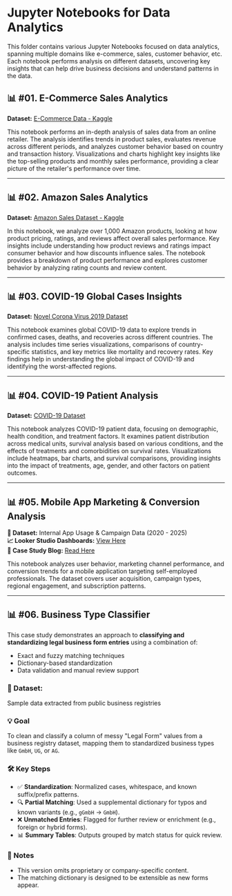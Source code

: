 # Jupyter Notebooks for Data Analytics

This folder contains various Jupyter Notebooks focused on data analytics, spanning multiple domains like e-commerce, sales, customer behavior, etc. Each notebook performs analysis on different datasets, uncovering key insights that can help drive business decisions and understand patterns in the data.

## 📊 #01. E-Commerce Sales Analytics
**Dataset:** [E-Commerce Data - Kaggle](https://www.kaggle.com/datasets/carrie1/ecommerce-data/data)

This notebook performs an in-depth analysis of sales data from an online retailer. The analysis identifies trends in product sales, evaluates revenue across different periods, and analyzes customer behavior based on country and transaction history. Visualizations and charts highlight key insights like the top-selling products and monthly sales performance, providing a clear picture of the retailer's performance over time.

---

## 📊 #02. Amazon Sales Analytics
**Dataset:** [Amazon Sales Dataset - Kaggle](https://www.kaggle.com/datasets/karkavelrajaj/amazon-sales-dataset)

In this notebook, we analyze over 1,000 Amazon products, looking at how product pricing, ratings, and reviews affect overall sales performance. Key insights include understanding how product reviews and ratings impact consumer behavior and how discounts influence sales. The notebook provides a breakdown of product performance and explores customer behavior by analyzing rating counts and review content.

---

## 📊 #03. COVID-19 Global Cases Insights
**Dataset:** [Novel Corona Virus 2019 Dataset](https://www.kaggle.com/datasets/sudalairajkumar/novel-corona-virus-2019-dataset/data)

This notebook examines global COVID-19 data to explore trends in confirmed cases, deaths, and recoveries across different countries. The analysis includes time series visualizations, comparisons of country-specific statistics, and key metrics like mortality and recovery rates. Key findings help in understanding the global impact of COVID-19 and identifying the worst-affected regions.

---

## 📊 #04. COVID-19 Patient Analysis
**Dataset:** [COVID-19 Dataset](https://www.kaggle.com/datasets/meirnizri/covid19-dataset/data)

This notebook analyzes COVID-19 patient data, focusing on demographic, health condition, and treatment factors. It examines patient distribution across medical units, survival analysis based on various conditions, and the effects of treatments and comorbidities on survival rates. Visualizations include heatmaps, bar charts, and survival comparisons, providing insights into the impact of treatments, age, gender, and other factors on patient outcomes.

---

## 📊  #05. Mobile App Marketing & Conversion Analysis

**🔗 Dataset:** Internal App Usage & Campaign Data (2020 - 2025)  
**📈 Looker Studio Dashboards:** [View Here](https://lookerstudio.google.com/reporting/8959b791-5c18-4a12-8986-2f58b882b980)  
**📝 Case Study Blog:** [Read Here](https://dtbkhanh.github.io/2025/04/21/mobile-app-marketing-conversion-analysis.html)  

This notebook analyzes user behavior, marketing channel performance, and conversion trends for a mobile application targeting self-employed professionals. The dataset covers user acquisition, campaign types, regional engagement, and subscription patterns.

---

## 📊  #06. Business Type Classifier

This case study demonstrates an approach to **classifying and standardizing legal business form entries** using a combination of:
- Exact and fuzzy matching techniques
- Dictionary-based standardization
- Data validation and manual review support

### 🔗 Dataset:  
Sample data extracted from public business registries 

### 💡 Goal  
To clean and classify a column of messy "Legal Form" values from a business registry dataset, mapping them to standardized business types like `GmbH`, `UG`, or `AG`.

### 🛠️ Key Steps  
- ✅ **Standardization**: Normalized cases, whitespace, and known suffix/prefix patterns.
- 🔍 **Partial Matching**: Used a supplemental dictionary for typos and known variants (e.g., `gGmbH` → `GmbH`).
- ❌ **Unmatched Entries**: Flagged for further review or enrichment (e.g., foreign or hybrid forms).
- 📊 **Summary Tables**: Outputs grouped by match status for quick review.

### 🧩 Notes  
- This version omits proprietary or company-specific content.
- The matching dictionary is designed to be extensible as new forms appear.

